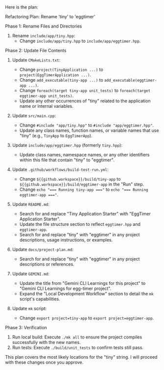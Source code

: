 Here is the plan:

Refactoring Plan: Rename 'tiny' to 'eggtimer'

Phase 1: Rename Files and Directories

1. Rename `include/app/tiny.hpp`:
    * Change `include/app/tiny.hpp` to `include/app/eggtimer.hpp`.

Phase 2: Update File Contents

1. Update `CMakeLists.txt`:
    * Change `project(TinyApplication ...)` to `project(EggTimerApplication ...)`.
    * Change `add_executable(tiny-app ...)` to `add_executable(eggtimer-app ...)`.
    * Change `foreach(target tiny-app unit_tests)` to `foreach(target eggtimer-app unit_tests)`.
    * Update any other occurrences of "tiny" related to the application name or internal variables.

2. Update `src/main.cpp`:
    * Change `#include "app/tiny.hpp"` to `#include "app/eggtimer.hpp"`.
    * Update any class names, function names, or variable names that use "tiny" (e.g., `TinyApp` to `EggTimerApp`).

3. Update `include/app/eggtimer.hpp` (formerly `tiny.hpp`):
    * Update class names, namespace names, or any other identifiers within this file that contain "tiny" to "eggtimer".

4. Update `.github/workflows/build-test-run.yml`:
    * Change `${{github.workspace}}/build/tiny-app` to `${{github.workspace}}/build/eggtimer-app` in the "Run" step.
    * Change `echo "=== Running tiny-app ==="` to `echo "=== Running eggtimer-app ==="`.

5. Update `README.md`:
    * Search for and replace "Tiny Application Starter" with "EggTimer Application Starter".
    * Update the file structure section to reflect `eggtimer.hpp` and `eggtimer-app`.
    * Search for and replace "tiny" with "eggtimer" in any project descriptions, usage instructions, or examples.

6. Update `docs/project-plan.md`:
    * Search for and replace "tiny" with "eggtimer" in any project descriptions or references.

7. Update `GEMINI.md`:
    * Update the title from "Gemini CLI Learnings for this project" to "Gemini CLI Learnings for egg-timer project".
    * Expand the "Local Development Workflow" section to detail the `mk` script's capabilities.

8. Update `mk` script:
    * Change `export project=tiny-app` to `export project=eggtimer-app`.

Phase 3: Verification

1. Run local build: Execute `./mk all` to ensure the project compiles successfully with the new names.
2. Run tests: Execute `./build/unit_tests` to confirm tests still pass.

This plan covers the most likely locations for the "tiny" string. I will proceed with these changes once you approve.
